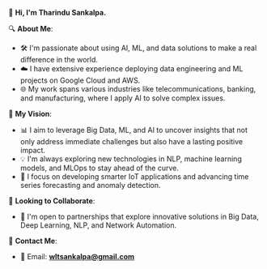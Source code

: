 👋 **Hi, I'm Tharindu Sankalpa.**

🔍 **About Me**:

- 🛠️ I'm passionate about using AI, ML, and data solutions to make a real difference in the world.
- ☁️ I have extensive experience deploying data engineering and ML projects on Google Cloud and AWS.
- 🌐 My work spans various industries like telecommunications, banking, and manufacturing, where I apply AI to solve complex issues.

🌱 **My Vision**:

- 📊 I aim to leverage Big Data, ML, and AI to uncover insights that not only address immediate challenges but also have a lasting positive impact.
- 💡 I'm always exploring new technologies in NLP, machine learning models, and MLOps to stay ahead of the curve.
- 🧠 I focus on developing smarter IoT applications and advancing time series forecasting and anomaly detection.

🤝 **Looking to Collaborate**:

- 🔬 I'm open to partnerships that explore innovative solutions in Big Data, Deep Learning, NLP, and Network Automation.

🔗 **Contact Me**:

- 📧 Email: **[wltsankalpa@gmail.com](mailto:wltsankalpa@gmail.com)**
